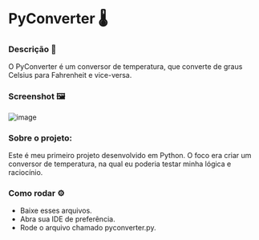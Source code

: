 # PyConverter 🌡️

### Descrição 📝
O PyConverter é um conversor de temperatura, que converte de graus Celsius para Fahrenheit e vice-versa.

### Screenshot 🖼️

![image](https://user-images.githubusercontent.com/81761545/131376766-596e6bb0-768d-447c-b384-8bb8588d79cc.png)

### Sobre o projeto:
Este é meu primeiro projeto desenvolvido em Python.
O foco era criar um conversor de temperatura, na qual eu poderia testar minha lógica e raciocínio.

### Como rodar ⚙️
- Baixe esses arquivos.
- Abra sua IDE de preferência.
- Rode o arquivo chamado pyconverter.py.
